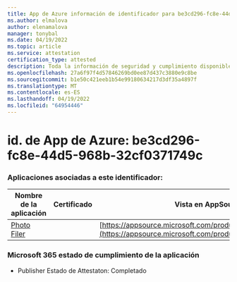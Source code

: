 ```yaml
---
title: App de Azure información de identificador para be3cd296-fc8e-44d5-968b-32cf0371749c
ms.author: elmalova
author: elenamalova
manager: tonybal
ms.date: 04/19/2022
ms.topic: article
ms.service: attestation
certification_type: attested
description: Toda la información de seguridad y cumplimiento disponible para be3cd296-fc8e-44d5-968b-32cf0371749c.
ms.openlocfilehash: 27a6f97f4d57846269bd0ee87d437c3880e9c8be
ms.sourcegitcommit: b1e50c421eeb1b54e99180634217d3df35a4897f
ms.translationtype: MT
ms.contentlocale: es-ES
ms.lasthandoff: 04/19/2022
ms.locfileid: "64954446"
---
```

# <a name="azure-app-id-be3cd296-fc8e-44d5-968b-32cf0371749c"></a>id. de App de Azure: be3cd296-fc8e-44d5-968b-32cf0371749c


### <a name="apps-associated-with-this-id"></a>Aplicaciones asociadas a este identificador:
| **Nombre de la aplicación** | **Certificado** | **Vista en AppSource** |
|--------------|---------------|-----------------------|
| [Photo Filer](../forward/WA200003881.md) |  | [https://appsource.microsoft.com/product/office/WA200003881](https://appsource.microsoft.com/product/office/WA200003881) |

### <a name="microsoft-365-app-compliance-status"></a>Microsoft 365 estado de cumplimiento de la aplicación
- Publisher Estado de Attestaton: Completado
